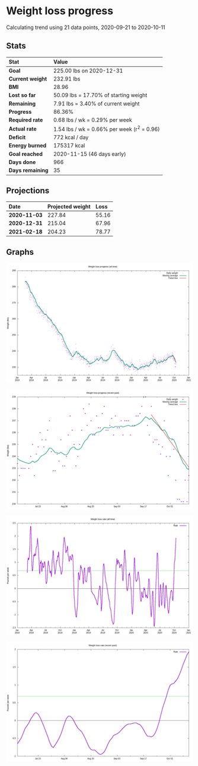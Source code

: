 # Weight loss progress

Calculating trend using 21 data points, 2020-09-21 to 2020-10-11

## Stats

Stat|Value
:-|:-
**Goal**|225.00 lbs on 2020-12-31
**Current weight**|232.91 lbs
**BMI**|28.96
**Lost so far**|50.09 lbs = 17.70% of starting weight
**Remaining**|7.91 lbs =  3.40% of current  weight
**Progress**|86.36%
**Required rate**|0.68 lbs / wk = 0.29% per week
**Actual rate**|1.54 lbs / wk = 0.66% per week  (r<sup>2</sup> = 0.96)
**Deficit**|772 kcal / day
**Energy burned**|175317 kcal
**Goal reached**|2020-11-15 (46 days early)
**Days done**|966
**Days remaining**|35

## Projections

Date|Projected weight|Loss
:-|:-|:-
**2020-11-03**|227.84|55.16
**2020-12-31**|215.04|67.96
**2021-02-18**|204.23|78.77

## Graphs

![](weight-graph-alltime.png)

![](weight-graph-recent.png)

![](rate-graph-alltime.png)

![](rate-graph-recent.png)
